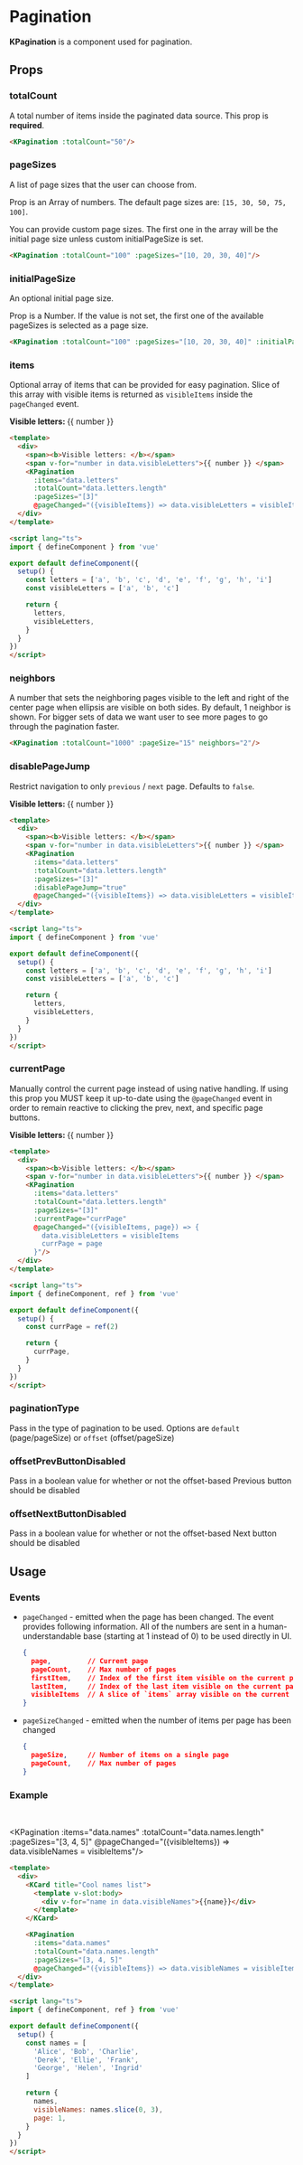 # Pagination

**KPagination** is a component used for pagination.

<KPagination :totalCount="300"/>

## Props

### totalCount

A total number of items inside the paginated data source. This prop is **required**.

```html
<KPagination :totalCount="50"/>
```

### pageSizes

A list of page sizes that the user can choose from.

Prop is an Array of numbers. The default page sizes are: `[15, 30, 50, 75, 100]`.

You can provide custom page sizes. The first one in the array will be the initial page size unless custom initialPageSize is set.

<KPagination :totalCount="100" :pageSizes="[10, 20, 30, 40]"/>

```html
<KPagination :totalCount="100" :pageSizes="[10, 20, 30, 40]"/>
```

### initialPageSize

An optional initial page size.

Prop is a Number. If the value is not set, the first one of the available pageSizes is selected as a page size.

<KPagination :totalCount="100" :pageSizes="[10, 20, 30, 40]" :initialPageSize="20"/>

```html
<KPagination :totalCount="100" :pageSizes="[10, 20, 30, 40]" :initialPageSize="20"/>
```

### items

Optional array of items that can be provided for easy pagination. Slice of this array with visible items is returned as `visibleItems` inside the `pageChanged` event.

<KComponent :data="{ letters: ['a', 'b', 'c', 'd', 'e', 'f', 'g', 'h', 'i'], visibleLetters: ['a', 'b', 'c']}" v-slot="{ data }">
  <div>
    <span><b>Visible letters: </b></span>
    <span v-for="number in data.visibleLetters">{{ number }} </span>
    <KPagination
      :items="data.letters"
      :totalCount="data.letters.length"
      :pageSizes="[3]"
      @pageChanged="({visibleItems}) => data.visibleLetters = visibleItems"/>
  </div>
</KComponent>

```html
<template>
  <div>
    <span><b>Visible letters: </b></span>
    <span v-for="number in data.visibleLetters">{{ number }} </span>
    <KPagination
      :items="data.letters"
      :totalCount="data.letters.length"
      :pageSizes="[3]"
      @pageChanged="({visibleItems}) => data.visibleLetters = visibleItems"/>
  </div>
</template>

<script lang="ts">
import { defineComponent } from 'vue'

export default defineComponent({
  setup() {
    const letters = ['a', 'b', 'c', 'd', 'e', 'f', 'g', 'h', 'i']
    const visibleLetters = ['a', 'b', 'c']

    return {
      letters,
      visibleLetters,
    }
  }
})
</script>
```

### neighbors

A number that sets the neighboring pages visible to the left and right of the center page when ellipsis are visible on both sides. By default, 1 neighbor is shown. For bigger sets of data we want user to see more pages to go through the pagination faster.

<KPagination :totalCount="1000" :neighbors="2"/>

```html
<KPagination :totalCount="1000" :pageSize="15" neighbors="2"/>
```

### disablePageJump

Restrict navigation to only `previous` / `next` page. Defaults to `false`.

<KComponent :data="{ letters: ['a', 'b', 'c', 'd', 'e', 'f', 'g', 'h', 'i'], visibleLetters: ['a', 'b', 'c']}" v-slot="{ data }">
  <div>
    <span><b>Visible letters: </b></span>
    <span v-for="number in data.visibleLetters">{{ number }} </span>
    <KPagination :items="data.letters" :totalCount="data.letters.length" :pageSizes="[3]" :disablePageJump="true" @pageChanged="({visibleItems}) => data.visibleLetters = visibleItems"/>
  </div>
</KComponent>

```html
<template>
  <div>
    <span><b>Visible letters: </b></span>
    <span v-for="number in data.visibleLetters">{{ number }} </span>
    <KPagination
      :items="data.letters"
      :totalCount="data.letters.length"
      :pageSizes="[3]"
      :disablePageJump="true"
      @pageChanged="({visibleItems}) => data.visibleLetters = visibleItems"/>
  </div>
</template>

<script lang="ts">
import { defineComponent } from 'vue'

export default defineComponent({
  setup() {
    const letters = ['a', 'b', 'c', 'd', 'e', 'f', 'g', 'h', 'i']
    const visibleLetters = ['a', 'b', 'c']

    return {
      letters,
      visibleLetters,
    }
  }
})
</script>
```

### currentPage

Manually control the current page instead of using native handling. If using this prop you MUST keep it up-to-date using the `@pageChanged` event in order to remain reactive to clicking the prev, next, and specific page buttons.

<KComponent :data="{ letters: ['a', 'b', 'c', 'd', 'e', 'f', 'g', 'h', 'i'], visibleLetters: ['d', 'e', 'f'], currPage: 2}" v-slot="{ data }">
  <div>
    <span><b>Visible letters: </b></span>
    <span v-for="number in data.visibleLetters">{{ number }} </span>
    <KPagination
      :items="data.letters"
      :totalCount="data.letters.length"
      :pageSizes="[3]"
      :currentPage="data.currPage"
      @pageChanged="({visibleItems, page}) => { data.visibleLetters = visibleItems; data.currPage = page }"/>
  </div>
</KComponent>

```html
<template>
  <div>
    <span><b>Visible letters: </b></span>
    <span v-for="number in data.visibleLetters">{{ number }} </span>
    <KPagination
      :items="data.letters"
      :totalCount="data.letters.length"
      :pageSizes="[3]"
      :currentPage="currPage"
      @pageChanged="({visibleItems, page}) => {
        data.visibleLetters = visibleItems
        currPage = page
      }"/>
  </div>
</template>

<script lang="ts">
import { defineComponent, ref } from 'vue'

export default defineComponent({
  setup() {
    const currPage = ref(2)

    return {
      currPage,
    }
  }
})
</script>
```

### paginationType

Pass in the type of pagination to be used. Options are `default` (page/pageSize) or `offset` (offset/pageSize)

### offsetPrevButtonDisabled

Pass in a boolean value for whether or not the offset-based Previous button should be disabled

### offsetNextButtonDisabled

Pass in a boolean value for whether or not the offset-based Next button should be disabled

## Usage

### Events

- `pageChanged` - emitted when the page has been changed. The event provides following information. All of the numbers are sent in a human-understandable base (starting at 1 instead of 0) to be used directly in UI.

  ```json
  {
    page,         // Current page
    pageCount,    // Max number of pages
    firstItem,    // Index of the first item visible on the current page
    lastItem,     // Index of the last item visible on the current page
    visibleItems  // A slice of `items` array visible on the current page
  }
  ```

- `pageSizeChanged` - emitted when the number of items per page has been changed

  ```json
  {
    pageSize,     // Number of items on a single page
    pageCount,    // Max number of pages
  }
  ```

### Example

<br/>
<KComponent :data="{ names: ['Alice', 'Bob', 'Charlie', 'Derek', 'Ellie', 'Frank', 'George', 'Helen', 'Ingrid'], visibleNames: ['Alice', 'Bob', 'Charlie'], page: 1}" v-slot="{ data }">
  <div>
    <KCard title="Cool names list">
      <template #body>
        <div v-for="name in data.visibleNames">
        {{name}}
        </div>
      </template>
    </KCard>

  <KPagination
    :items="data.names"
    :totalCount="data.names.length"
    :pageSizes="[3, 4, 5]"
    @pageChanged="({visibleItems}) => data.visibleNames = visibleItems"/>
  </div>
</KComponent>

```html
<template>
  <div>
    <KCard title="Cool names list">
      <template v-slot:body>
        <div v-for="name in data.visibleNames">{{name}}</div>
      </template>
    </KCard>

    <KPagination
      :items="data.names"
      :totalCount="data.names.length"
      :pageSizes="[3, 4, 5]"
      @pageChanged="({visibleItems}) => data.visibleNames = visibleItems"/>
  </div>
</template>

<script lang="ts">
import { defineComponent, ref } from 'vue'

export default defineComponent({
  setup() {
    const names = [
      'Alice', 'Bob', 'Charlie',
      'Derek', 'Ellie', 'Frank',
      'George', 'Helen', 'Ingrid'
    ]

    return {
      names,
      visibleNames: names.slice(0, 3),
      page: 1,
    }
  }
})
</script>
```
